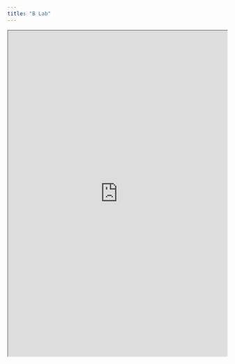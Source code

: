 ```yaml
---
title: "B Lab"
---
```



<iframe height="750" width="100%" src="https://ewelton.github.io/ktest/wiki.html#B%20Lab"></iframe>
